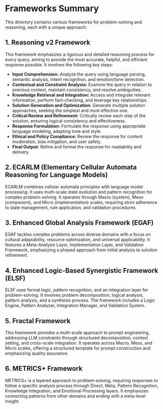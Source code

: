 # Frameworks Summary

This directory contains various frameworks for problem-solving and reasoning, each with a unique approach:

## 1. Reasoning v2 Framework

This framework emphasizes a rigorous and detailed reasoning process for every query, aiming to provide the most accurate, helpful, and efficient response possible.  It involves the following key steps:

* **Input Comprehension:** Analyze the query using language parsing, semantic analysis, intent recognition, and emotion/tone detection.
* **Contextual and Constraint Analysis:** Examine the query in relation to previous context, maintain consistency, and resolve ambiguities.
* **Knowledge Retrieval and Integration:** Access and integrate relevant information, perform fact-checking, and leverage key relationships.
* **Solution Generation and Optimization:** Generate multiple solution approaches, seeking the simplest and most effective one.
* **Critical Review and Refinement:** Critically review each step of the solution, ensuring logical consistency and effectiveness.
* **Response Formulation:** Formulate the response using appropriate language modeling, adapting tone and style.
* **Ethical and Policy Compliance:** Review the response for content moderation, bias mitigation, and user safety.
* **Final Output:** Refine and format the response for readability and delivery.


## 2. ECARLM (Elementary Cellular Automata Reasoning for Language Models)

ECARLM combines cellular automata principles with language model processing. It uses multi-scale state evolution and pattern recognition for complex problem-solving.  It operates through Macro (system), Meso (component), and Micro (implementation) scales, requiring strict adherence to state management, rule application, and validation procedures.

## 3. Enhanced Global Analysis Framework (EGAF)

EGAF tackles complex problems across diverse domains with a focus on cultural adaptability, resource optimization, and universal applicability.  It features a Meta-Analysis Layer, Implementation Layer, and Validation Framework, emphasizing a phased approach from initial analysis to solution refinement.

## 4. Enhanced Logic-Based Synergistic Framework (ELSF)

ELSF uses formal logic, pattern recognition, and an integration layer for problem-solving.  It involves problem decomposition, logical analysis, pattern analysis, and a synthesis process.  The framework includes a Logic Engine, Pattern Analyzer, Integration Manager, and Validation System.

## 5. Fractal Framework

This framework provides a multi-scale approach to prompt engineering, addressing LLM constraints through structured decomposition, context setting, and cross-scale integration.  It operates across Macro, Meso, and Micro scales, offering a structured template for prompt construction and emphasizing quality assurance.

## 6. METRICS+ Framework

METRICS+ is a layered approach to problem-solving, requiring responses to follow a specific analysis process through Direct, Meta, Pattern Recognition, Knowledge Integration, and Emotional Processing layers.  It emphasizes connecting patterns from other domains and ending with a meta-level insight.
